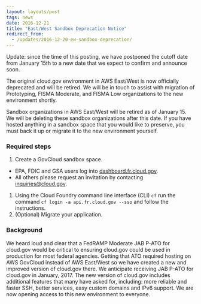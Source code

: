 ```yaml
---
layout: layouts/post
tags: news
date: 2016-12-21
title: "East/West Sandbox Deprecation Notice"
redirect_from:
  - /updates/2016-12-20-ew-sandbox-deprecation/
---
```


Update: since the time of this posting, we have postponed the cutoff date from January 15th to a new date that we expect to confirm and announce soon.

The original cloud.gov environment in AWS East/West is now officially deprecated and will be retired. We will be in touch to assist with migration of Prototyping, FISMA Moderate, and FISMA Low organizations to the new environment shortly.

Sandbox organizations in AWS East/West will be retired as of January 15. We will be deleting these sandbox organizations after this date. If you have hosted anything in a sandbox space that you would like to preserve, you must back it up or migrate it to the new environment yourself.

<!--more-->

### Required steps

1. Create a GovCloud sandbox space.

- EPA, FDIC and GSA users log into [dashboard.fr.cloud.gov](https://dashboard.fr.cloud.gov).
- All others please request an invitation by contacting [inquiries@cloud.gov](mailto:inquiries@cloud.gov).

1. Using the Cloud Foundry command line interface (CLI) `cf` run the command `cf login -a api.fr.cloud.gov --sso` and follow the instructions.
1. (Optional) Migrate your application.

### Background

We heard loud and clear that a FedRAMP Moderate JAB P-ATO for cloud.gov would be critical to ensuring cloud.gov could be used in production for most federal agencies. Getting that ATO required hosting on AWS GovCloud instead of AWS East/West so we have created a new and improved version of cloud.gov there. We anticipate receiving JAB P-ATO for cloud.gov in January, 2017. The new version of cloud.gov includes additional features that many have asked for, including: more reliable and faster SSH, better services, easy custom domains and IPv6 support. We are now opening access to this new environment to everyone.
